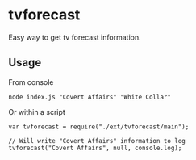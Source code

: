 # tvforecast

Easy way to get tv forecast information.

## Usage

From console

    node index.js "Covert Affairs" "White Collar"
    
Or within a script 

    var tvforecast = require("./ext/tvforecast/main");
    
    // Will write "Covert Affairs" information to log
    tvforecast("Covert Affairs", null, console.log);    
